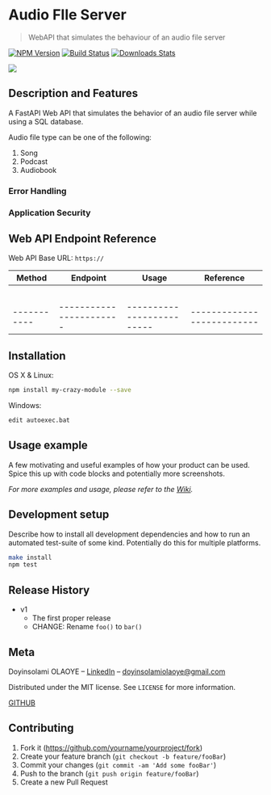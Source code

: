 # Audio FIle Server
> WebAPI that simulates the behaviour of an audio file server

[![NPM Version][npm-image]][npm-url]
[![Build Status][travis-image]][travis-url]
[![Downloads Stats][npm-downloads]][npm-url]

![](header.png)

## Description and Features
A FastAPI Web API that simulates the behavior of an audio file server while using a SQL database.

Audio file type can be one of the following:
1. Song
2. Podcast
3. Audiobook

### Error Handling

### Application Security


## Web API Endpoint Reference
Web API Base URL: `https://`


| Method     | Endpoint                | Usage                     | Reference                |
| -----------| ----------------------- | ------------------------- |--------------------------|
| |  |  |  |
| |  |  |  |
| |  |  |  |
| |  |  |  |
| |  |  |  |
| -----------| ----------------------- | ------------------------- |--------------------------|


## Installation

OS X & Linux:

```sh
npm install my-crazy-module --save
```

Windows:

```sh
edit autoexec.bat
```

## Usage example

A few motivating and useful examples of how your product can be used. Spice this up with code blocks and potentially more screenshots.

_For more examples and usage, please refer to the [Wiki][wiki]._

## Development setup

Describe how to install all development dependencies and how to run an automated test-suite of some kind. Potentially do this for multiple platforms.

```sh
make install
npm test
```

## Release History

* v1
    * The first proper release
    * CHANGE: Rename `foo()` to `bar()`


## Meta

Doyinsolami OLAOYE – [LinkedIn](https://www.linkedin.com/in/doyinsolami-olaoye/) – doyinsolamiolaoye@gmail.com

Distributed under the MIT license. See ``LICENSE`` for more information.

[GITHUB](https://github.com/doyinsolamiolaoye/)

## Contributing

1. Fork it (<https://github.com/yourname/yourproject/fork>)
2. Create your feature branch (`git checkout -b feature/fooBar`)
3. Commit your changes (`git commit -am 'Add some fooBar'`)
4. Push to the branch (`git push origin feature/fooBar`)
5. Create a new Pull Request

<!-- Markdown link & img dfn's -->
[npm-image]: https://img.shields.io/npm/v/datadog-metrics.svg?style=flat-square
[npm-url]: https://npmjs.org/package/datadog-metrics
[npm-downloads]: https://img.shields.io/npm/dm/datadog-metrics.svg?style=flat-square
[travis-image]: https://img.shields.io/travis/dbader/node-datadog-metrics/master.svg?style=flat-square
[travis-url]: https://travis-ci.org/dbader/node-datadog-metrics
[wiki]: https://github.com/yourname/yourproject/wiki
